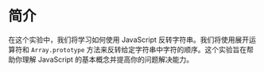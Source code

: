 # 简介

在这个实验中，我们将学习如何使用 JavaScript 反转字符串。我们将使用展开运算符和 `Array.prototype` 方法来反转给定字符串中字符的顺序。这个实验旨在帮助你理解 JavaScript 的基本概念并提高你的问题解决能力。
